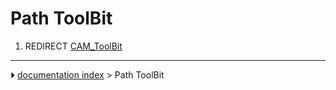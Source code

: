 # Path ToolBit
1.  REDIRECT [CAM_ToolBit](CAM_ToolBit.md)



---
⏵ [documentation index](../README.md) > Path ToolBit
